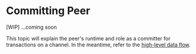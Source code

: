 # Committing Peer

[WIP]
...coming soon

This topic will explain the peer's runtime and role as a committer for transactions
on a channel.  In the meantime, refer to the [high-level data flow](https://jira.hyperledger.org/browse/FAB-37).
